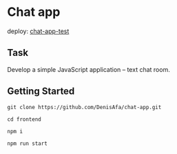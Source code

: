 # Chat app 

deploy: [chat-app-test](https://react-chat-test-app.netlify.app/)

## Task

Develop a simple JavaScript application – text chat room.

## Getting Started 

```
git clone https://github.com/DenisAfa/chat-app.git
```
```
cd frontend
```
```
npm i 
```
```
npm run start
```
